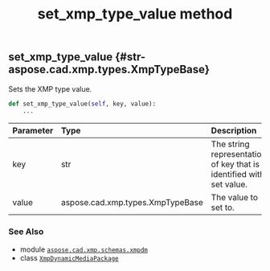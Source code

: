 ﻿---
title: set_xmp_type_value method
second_title: Aspose.CAD for Python via .NET API References
description: 
type: docs
weight: 330
url: /aspose.cad.xmp.schemas.xmpdm/xmpdynamicmediapackage/set_xmp_type_value/
is_root: false
---

## set_xmp_type_value {#str-aspose.cad.xmp.types.XmpTypeBase}

Sets the XMP type value.



```python
def set_xmp_type_value(self, key, value):
    ...
```


| Parameter | Type | Description |
| :- | :- | :- |
| key | str | The string representation of key that is identified with set value. |
| value | aspose.cad.xmp.types.XmpTypeBase | The value to set to. |



### See Also
* module [`aspose.cad.xmp.schemas.xmpdm`](../../)
* class [`XmpDynamicMediaPackage`](/cad/python-net/aspose.cad.xmp.schemas.xmpdm/xmpdynamicmediapackage)
